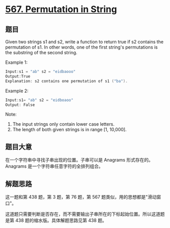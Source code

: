 # [567. Permutation in String](https://leetcode.com/problems/permutation-in-string/)

## 题目

Given two strings s1 and s2, write a function to return true if s2 contains the permutation of s1. In other words, one of the first string's permutations is the substring of the second string.

Example 1:

```c
Input:s1 = "ab" s2 = "eidbaooo"
Output:True
Explanation: s2 contains one permutation of s1 ("ba").
```

Example 2:

```c
Input:s1= "ab" s2 = "eidboaoo"
Output: False
```

Note:

1. The input strings only contain lower case letters.
2. The length of both given strings is in range [1, 10,000].

## 题目大意

在一个字符串中寻找子串出现的位置。子串可以是 Anagrams 形式存在的。Anagrams 是一个字符串任意字符的全排列组合。

## 解题思路

这一题和第 438 题，第 3 题，第 76 题，第 567 题类似，用的思想都是"滑动窗口"。

这道题只需要判断是否存在，而不需要输出子串所在的下标起始位置。所以这道题是第 438 题的缩水版。具体解题思路见第 438 题。
